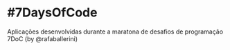 # #7DaysOfCode

Aplicações desenvolvidas durante a maratona de desafios de programação 7DoC (by @rafaballerini)